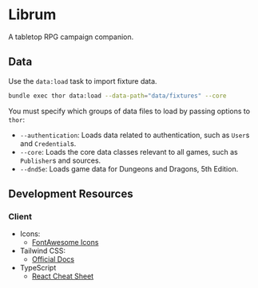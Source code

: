# Librum

A tabletop RPG campaign companion.

## Data

Use the `data:load` task to import fixture data.

```bash
bundle exec thor data:load --data-path="data/fixtures" --core
```

You must specify which groups of data files to load by passing options to `thor`:

- `--authentication`: Loads data related to authentication, such as `User`s and `Credential`s.
- `--core`: Loads the core data classes relevant to all games, such as `Publisher`s and sources.
- `--dnd5e`: Loads game data for Dungeons and Dragons, 5th Edition.

## Development Resources

### Client

- Icons:
  - [FontAwesome Icons](https://fontawesome.com/search?m=free)
- Tailwind CSS:
  - [Official Docs](https://tailwindcss.com/docs/installation)
- TypeScript
  - [React Cheat Sheet](https://github.com/typescript-cheatsheets/react)

